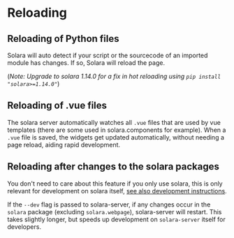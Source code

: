 # Reloading

## Reloading of Python files

Solara will auto detect if your script or the sourcecode of an imported module has changes. If so, Solara will reload the page.

(*Note: Upgrade to solara 1.14.0 for a fix in hot reloading using `pip install "solara>=1.14.0"`*)

## Reloading of .vue files

The solara server automatically watches all `.vue` files that are used by vue templates (there are some used in solara.components for example).
When a `.vue` file is saved, the widgets get updated automatically, without needing a page reload, aiding rapid development.


## Reloading after changes to the solara packages


You don't need to care about this feature if you only use solara, this is only relevant for development on solara itself, [see also development instructions](/docs/development).

If the `--dev` flag is passed to solara-server, if any changes occur in the `solara` package (excluding `solara.webpage`), solara-server will restart. This takes slightly longer, but speeds up development on `solara-server` itself for developers.
